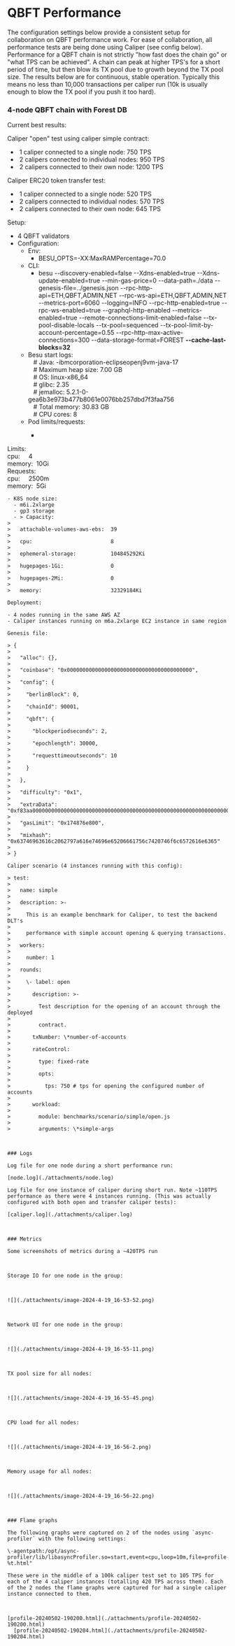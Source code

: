 # QBFT Performance

The configuration settings below provide a consistent setup for collaboration on QBFT performance work. For ease of collaboration, all performance tests are being done using Caliper (see config below). Performance for a QBFT chain is not strictly "how fast does the chain go" or "what TPS can be achieved". A chain can peak at higher TPS's for a short period of time, but then blow its TX pool due to growth beyond the TX pool size. The results below are for continuous, stable operation. Typically this means no less than 10,000 transactions per caliper run (10k is usually enough to blow the TX pool if you push it too hard).

### 4-node QBFT chain with Forest DB

Current best results:

Caliper "open" test using caliper simple contract:

-  1 caliper connected to a single node: 750 TPS
-  2 calipers connected to individual nodes: 950 TPS
-  2 calipers connected to their own node: 1200 TPS

Caliper ERC20 token transfer test:

-  1 caliper connected to a single node: 520 TPS
-  2 calipers connected to individual nodes: 570 TPS
-  2 calipers connected to their own node: 645 TPS

  

Setup:

- 4 QBFT validators
- Configuration:
  - Env:
    - BESU\_OPTS=-XX:MaxRAMPercentage=70.0
  - CLI:
    - besu --discovery-enabled=false --Xdns-enabled=true --Xdns-update-enabled=true --min-gas-price=0 --data-path=./data --genesis-file=../genesis.json --rpc-http-api=ETH,QBFT,ADMIN,NET --rpc-ws-api=ETH,QBFT,ADMIN,NET --metrics-port=6060 --logging=INFO --rpc-http-enabled=true --rpc-ws-enabled=true --graphql-http-enabled --metrics-enabled=true --remote-connections-limit-enabled=false --tx-pool-disable-locals --tx-pool=sequenced --tx-pool-limit-by-account-percentage=0.55 --rpc-http-max-active-connections=300 --data-storage-format=FOREST **\--cache-last-blocks=32**
  - Besu start logs:  
   # Java: -ibmcorporation-eclipseopenj9vm-java-17    
   # Maximum heap size: 7.00 GB             
   # OS: linux-x86\_64        
   # glibc: 2.35             
   # jemalloc: 5.2.1-0-gea6b3e973b477b8061e0076bb257dbd7f3faa756      
   # Total memory: 30.83 GB                 
   # CPU cores: 8  
  - Pod limits/requests:
    - ```
Limits:  
 cpu:     4  
 memory:  10Gi  
Requests:  
 cpu:     2500m  
 memory:  5Gi
```
- K8S node size: 
  - m6i.2xlarge 
  - gp3 storage
  - > Capacity:
> 
>   attachable-volumes-aws-ebs:  39
> 
>   cpu:                         8
> 
>   ephemeral-storage:           104845292Ki
> 
>   hugepages-1Gi:               0
> 
>   hugepages-2Mi:               0
> 
>   memory:                      32329184Ki

Deployment:

- 4 nodes running in the same AWS AZ
- Caliper instances running on m6a.2xlarge EC2 instance in same region

Genesis file:

> {
> 
>   "alloc": {},
> 
>   "coinbase": "0x0000000000000000000000000000000000000000",
> 
>   "config": {
> 
>     "berlinBlock": 0,
> 
>     "chainId": 90001,
> 
>     "qbft": {
> 
>       "blockperiodseconds": 2,
> 
>       "epochlength": 30000,
> 
>       "requesttimeoutseconds": 10
> 
>     }
> 
>   },
> 
>   "difficulty": "0x1",
> 
>   "extraData": "0xf83aa00000000000000000000000000000000000000000000000000000000000000000d5943edcd4d1ea9fe0b8d5e438fb8e8a5d138214479ac080c0",
> 
>   "gasLimit": "0x174876e800",
> 
>   "mixhash": "0x63746963616c2062797a616e74696e65206661756c7420746f6c6572616e6365"
> 
> }

Caliper scenario (4 instances running with this config):

> test:
> 
>   name: simple
> 
>   description: >-
> 
>     This is an example benchmark for Caliper, to test the backend DLT's
> 
>     performance with simple account opening & querying transactions.
> 
>   workers:
> 
>     number: 1
> 
>   rounds:
> 
>     \- label: open
> 
>       description: >-
> 
>         Test description for the opening of an account through the deployed
> 
>         contract.
> 
>       txNumber: \*number-of-accounts
> 
>       rateControl:
> 
>         type: fixed-rate
> 
>         opts:
> 
>           tps: 750 # tps for opening the configured number of accounts
> 
>       workload:
> 
>         module: benchmarks/scenario/simple/open.js
> 
>         arguments: \*simple-args

  

### Logs

Log file for one node during a short performance run:

[node.log](./attachments/node.log)

Log file for one instance of caliper during short run. Note ~110TPS performance as there were 4 instances running. (This was actually configured with both open and transfer caliper tests):

[caliper.log](./attachments/caliper.log)

  

### Metrics

Some screenshots of metrics during a ~420TPS run

  

Storage IO for one node in the group:

  

![](./attachments/image-2024-4-19_16-53-52.png)

  

Network UI for one node in the group:

  

![](./attachments/image-2024-4-19_16-55-11.png)

  

TX pool size for all nodes:

  

![](./attachments/image-2024-4-19_16-55-45.png)

  

CPU load for all nodes:

  

![](./attachments/image-2024-4-19_16-56-2.png)

  

Memory usage for all nodes:

  

![](./attachments/image-2024-4-19_16-56-22.png)

  

### Flame graphs

The following graphs were captured on 2 of the nodes using `async-profiler` with the following settings: 

\-agentpath:/opt/async-profiler/lib/libasyncProfiler.so=start,event=cpu,loop=10m,file=profile-%t.html"

These were in the middle of a 100k caliper test set to 105 TPS for each of the 4 caliper instances (totalling 420 TPS across them). Each of the 2 nodes the flame graphs were captured for had a single caliper instance connected to them.

  

[profile-20240502-190200.html](./attachments/profile-20240502-190200.html)
  [profile-20240502-190204.html](./attachments/profile-20240502-190204.html)
